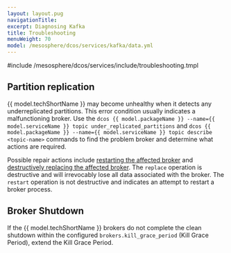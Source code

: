 ```yaml
---
layout: layout.pug
navigationTitle:
excerpt: Diagnosing Kafka
title: Troubleshooting
menuWeight: 70
model: /mesosphere/dcos/services/kafka/data.yml
---
```


#include /mesosphere/dcos/services/include/troubleshooting.tmpl

## Partition replication

{{ model.techShortName }} may become unhealthy when it detects any underreplicated partitions. This error condition usually indicates a malfunctioning broker. Use the `dcos {{ model.packageName }} --name={{ model.serviceName }} topic under_replicated_partitions` and `dcos {{ model.packageName }} --name={{ model.serviceName }} topic describe <topic-name>` commands to find the problem broker and determine what actions are required.

Possible repair actions include [restarting the affected broker](#restarting-a-node) and [destructively replacing the affected broker](#replacing-a-permanently-failed-node). The `replace` operation is destructive and will irrevocably lose all data associated with the broker. The `restart` operation is not destructive and indicates an attempt to restart a broker process.


## Broker Shutdown

If the {{ model.techShortName }} brokers do not complete the clean shutdown within the configured
`brokers.kill_grace_period` (Kill Grace Period), extend the Kill Grace Period.
